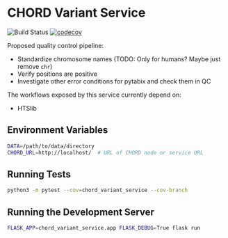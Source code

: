 # CHORD Variant Service

![Build Status](https://api.travis-ci.org/c3g/chord_variant_service.svg?branch=master)
[![codecov](https://codecov.io/gh/c3g/chord_variant_service/branch/master/graph/badge.svg)](https://codecov.io/gh/c3g/chord_variant_service)

Proposed quality control pipeline:

* Standardize chromosome names (TODO: Only for humans? Maybe just remove `chr`)
* Verify positions are positive
* Investigate other error conditions for pytabix and check them in QC

The workflows exposed by this service currently depend on:

* HTSlib


## Environment Variables

```bash
DATA=/path/to/data/directory
CHORD_URL=http://localhost/  # URL of CHORD node or service URL
```


## Running Tests

```bash
python3 -m pytest --cov=chord_variant_service --cov-branch
```


## Running the Development Server

```bash
FLASK_APP=chord_variant_service.app FLASK_DEBUG=True flask run
```
